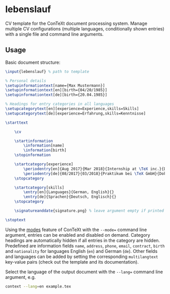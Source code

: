 # lebenslauf

CV template for the ConTeXt document processing system. Manage multiple CV configurations (multiple languages, conditionally shown entries) with a single file and command line arguments.


## Usage

Basic document structure:

```tex
\input{lebenslauf} % path to template

% Personal details
\setupinformationtext[name={Max Mustermann}]
\setupinformationtext[en][birth={04/20/1985}]
\setupinformationtext[de][birth={20.04.1985}]

% Headings for entry categories in all languages
\setupcategorytext[en][experience=Experience,skills=Skills]
\setupcategorytext[de][experience=Erfahrung,skills=Kenntnisse]

\starttext

    \cv

    \startinformation
        \information[name]
        \information[birth]
    \stopinformation

    \startcategory[experience]
        \periodentry[en]{Aug 2017}{Mar 2018}{Internship at \TeX inc.}{Document processor}
        \periodentry[de]{08/2017}{03/2018}{Praktikum bei \TeX GmbH}{Dokumentenverarbeiter}
    \stopcategory

    \startcategory[skills]
        \entry[en]{Languages}{German, English}{}
        \entry[de]{Sprachen}{Deutsch, Englisch}{}
    \stopcategory

    \signatureanddate{signature.png} % leave argument empty if printed and pen-signed

\stoptext
```

Using the [modes](https://wiki.contextgarden.net/Modes) feature of ConTeXt with the `--mode=` command line argument, entries can be enabled and disabled on demand. Category headings are automatically hidden if all entries in the category are hidden. Predefined are information fields `name`, `address`, `phone`, `email`, `contract`, `birth` and `nationality` for languages English (`en`) and German (`de`). Other fields and languages can be added by setting the corresponding `multilangtext` key-value pairs (check out the template and its documentation).

Select the language of the output document with the `--lang=` command line argument, e.g.

```bash
context --lang=en example.tex
```

